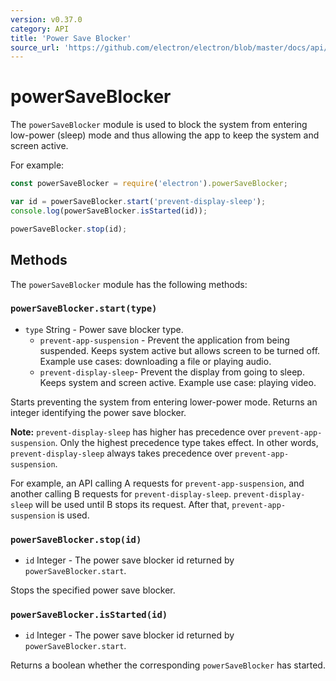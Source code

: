 ```yaml
---
version: v0.37.0
category: API
title: 'Power Save Blocker'
source_url: 'https://github.com/electron/electron/blob/master/docs/api/power-save-blocker.md'
---
```


# powerSaveBlocker

The `powerSaveBlocker` module is used to block the system from entering
low-power (sleep) mode and thus allowing the app to keep the system and screen
active.

For example:

```javascript
const powerSaveBlocker = require('electron').powerSaveBlocker;

var id = powerSaveBlocker.start('prevent-display-sleep');
console.log(powerSaveBlocker.isStarted(id));

powerSaveBlocker.stop(id);
```

## Methods

The `powerSaveBlocker` module has the following methods:

### `powerSaveBlocker.start(type)`

* `type` String - Power save blocker type.
  * `prevent-app-suspension` - Prevent the application from being suspended.
    Keeps system active but allows screen to be turned off.  Example use cases:
    downloading a file or playing audio.
  * `prevent-display-sleep`- Prevent the display from going to sleep. Keeps
    system and screen active.  Example use case: playing video.

Starts preventing the system from entering lower-power mode. Returns an integer
identifying the power save blocker.

**Note:** `prevent-display-sleep` has higher has precedence over
`prevent-app-suspension`. Only the highest precedence type takes effect. In
other words, `prevent-display-sleep` always takes precedence over
`prevent-app-suspension`.

For example, an API calling A requests for `prevent-app-suspension`, and
another calling B requests for `prevent-display-sleep`. `prevent-display-sleep`
will be used until B stops its request. After that, `prevent-app-suspension`
is used.

### `powerSaveBlocker.stop(id)`

* `id` Integer - The power save blocker id returned by `powerSaveBlocker.start`.

Stops the specified power save blocker.

### `powerSaveBlocker.isStarted(id)`

* `id` Integer - The power save blocker id returned by `powerSaveBlocker.start`.

Returns a boolean whether the corresponding `powerSaveBlocker` has started.
